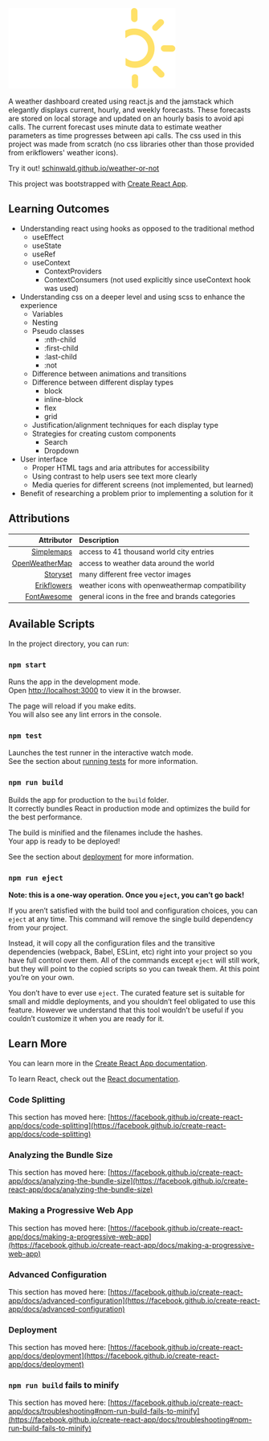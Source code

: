 ![Weather Or Not logo](public/assets/images/logo.svg)

A weather dashboard created using react.js and the jamstack which elegantly displays current, hourly, and weekly forecasts. These forecasts are stored on local storage and updated on an hourly basis to avoid api calls. The current forecast uses minute data to estimate weather parameters as time progresses between api calls. The css used in this project was made from scratch (no css libraries other than those provided from erikflowers' weather icons).

Try it out! [schinwald.github.io/weather-or-not](https://schinwald.github.io/weather-or-not)

This project was bootstrapped with [Create React App](https://github.com/facebook/create-react-app).

## Learning Outcomes

- Understanding react using hooks as opposed to the traditional method
    - useEffect
    - useState
    - useRef
    - useContext
        - ContextProviders
        - ContextConsumers (not used explicitly since useContext hook was used)
- Understanding css on a deeper level and using scss to enhance the experience
    - Variables
    - Nesting
    - Pseudo classes
        - :nth-child
        - :first-child
        - :last-child
        - :not
    - Difference between animations and transitions
    - Difference between different display types
        - block
        - inline-block
        - flex
        - grid
    - Justification/alignment techniques for each display type
    - Strategies for creating custom components
        - Search
        - Dropdown
- User interface
    - Proper HTML tags and aria attributes for accessibility
    - Using contrast to help users see text more clearly
    - Media queries for different screens (not implemented, but learned)
- Benefit of researching a problem prior to implementing a solution for it

## Attributions

| Attributor                                                 | Description                                     |
|-----------------------------------------------------------:|:------------------------------------------------|
| [Simplemaps](https://simplemaps.com/data/world-cities)     | access to 41 thousand world city entries        |
| [OpenWeatherMap](https://openweathermap.org)               | access to weather data around the world         |
| [Storyset](https://storyset.com)                           | many different free vector images               |
| [Erikflowers](https://erikflowers.github.io/weather-icons) | weather icons with openweathermap compatibility |
| [FontAwesome](https://fontawesome.com)                     | general icons in the free and brands categories |

## Available Scripts

In the project directory, you can run:

### `npm start`

Runs the app in the development mode.\
Open [http://localhost:3000](http://localhost:3000) to view it in the browser.

The page will reload if you make edits.\
You will also see any lint errors in the console.

### `npm test`

Launches the test runner in the interactive watch mode.\
See the section about [running tests](https://facebook.github.io/create-react-app/docs/running-tests) for more information.

### `npm run build`

Builds the app for production to the `build` folder.\
It correctly bundles React in production mode and optimizes the build for the best performance.

The build is minified and the filenames include the hashes.\
Your app is ready to be deployed!

See the section about [deployment](https://facebook.github.io/create-react-app/docs/deployment) for more information.

### `npm run eject`

**Note: this is a one-way operation. Once you `eject`, you can’t go back!**

If you aren’t satisfied with the build tool and configuration choices, you can `eject` at any time. This command will remove the single build dependency from your project.

Instead, it will copy all the configuration files and the transitive dependencies (webpack, Babel, ESLint, etc) right into your project so you have full control over them. All of the commands except `eject` will still work, but they will point to the copied scripts so you can tweak them. At this point you’re on your own.

You don’t have to ever use `eject`. The curated feature set is suitable for small and middle deployments, and you shouldn’t feel obligated to use this feature. However we understand that this tool wouldn’t be useful if you couldn’t customize it when you are ready for it.

## Learn More

You can learn more in the [Create React App documentation](https://facebook.github.io/create-react-app/docs/getting-started).

To learn React, check out the [React documentation](https://reactjs.org/).

### Code Splitting

This section has moved here: [https://facebook.github.io/create-react-app/docs/code-splitting](https://facebook.github.io/create-react-app/docs/code-splitting)

### Analyzing the Bundle Size

This section has moved here: [https://facebook.github.io/create-react-app/docs/analyzing-the-bundle-size](https://facebook.github.io/create-react-app/docs/analyzing-the-bundle-size)

### Making a Progressive Web App

This section has moved here: [https://facebook.github.io/create-react-app/docs/making-a-progressive-web-app](https://facebook.github.io/create-react-app/docs/making-a-progressive-web-app)

### Advanced Configuration

This section has moved here: [https://facebook.github.io/create-react-app/docs/advanced-configuration](https://facebook.github.io/create-react-app/docs/advanced-configuration)

### Deployment

This section has moved here: [https://facebook.github.io/create-react-app/docs/deployment](https://facebook.github.io/create-react-app/docs/deployment)

### `npm run build` fails to minify

This section has moved here: [https://facebook.github.io/create-react-app/docs/troubleshooting#npm-run-build-fails-to-minify](https://facebook.github.io/create-react-app/docs/troubleshooting#npm-run-build-fails-to-minify)
